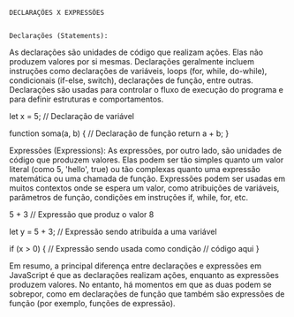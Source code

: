     DECLARAÇÕES X EXPRESSÕES


    Declarações (Statements):
As declarações são unidades de código que realizam ações. Elas não produzem valores por si mesmas.
Declarações geralmente incluem instruções como declarações de variáveis, loops (for, while, do-while), condicionais (if-else, switch), declarações de função, entre outras.
Declarações são usadas para controlar o fluxo de execução do programa e para definir estruturas e comportamentos.

let x = 5; // Declaração de variável

function soma(a, b) { // Declaração de função
    return a + b;
}



Expressões (Expressions):
As expressões, por outro lado, são unidades de código que produzem valores.
Elas podem ser tão simples quanto um valor literal (como 5, 'hello', true) ou tão complexas quanto uma expressão matemática ou uma chamada de função.
Expressões podem ser usadas em muitos contextos onde se espera um valor, como atribuições de variáveis, parâmetros de função, condições em instruções if, while, for, etc.

5 + 3 // Expressão que produz o valor 8

let y = 5 + 3; // Expressão sendo atribuída a uma variável

if (x > 0) { // Expressão sendo usada como condição
    // código aqui
}

Em resumo, a principal diferença entre declarações e expressões em JavaScript é que as declarações realizam ações, enquanto as expressões produzem valores. No entanto, há momentos em que as duas podem se sobrepor, como em declarações de função que também são expressões de função (por exemplo, funções de expressão).